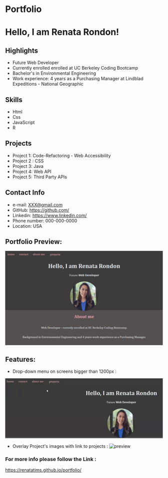 # Portfolio

# Hello, I am Renata Rondon!


## Highlights
- Future Web Developer
- Currently enrolled enrolled at UC Berkeley Coding Bootcamp
- Bachelor's in Environmental Engineering
- Work experience: 4 years as a Purchasing Manager at Lindblad Expeditions - National Geographic


## Skills
 - Html
 - Css
 - JavaScript
 - R 

## Projects

- Project 1: Code-Refactoring - Web Accessibility
- Project 2 : CSS 
- Project 3: Java
- Project 4: Web API
- Project 5: Third Party APIs


## Contact Info

 - e-mail: XXX@gmail.com
 - GitHub: https://github.com/
 - Linkedin: https://www.linkedin.com/
 - Phone number: 000-000-0000
 - Location: USA

## Portfolio Preview:

 ![preview](assets/screenshots/preview.PNG "Preview Portfolio")

## Features:

- Drop-down menu on screens bigger than 1200px :

![preview](assets/screenshots/drop-down-menu.gif "Drop-down-link")

- Overlay Project's images with link to projects :
![preview](assets/screenshots/image-overlay-link.gif "Overlay link")



### For more info please follow the Link :

https://renatatims.github.io/portfolio/


